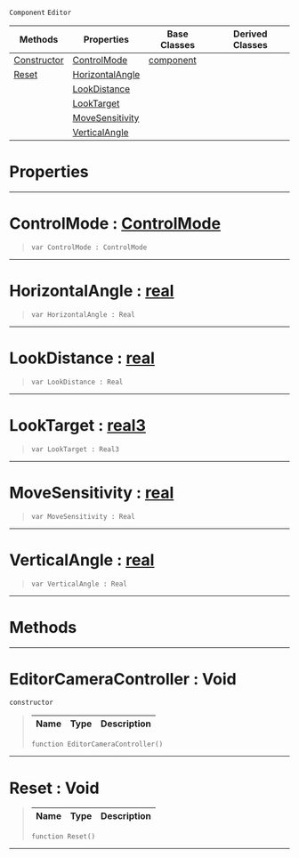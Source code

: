  `Component` `Editor`



|Methods|Properties|Base Classes|Derived Classes|
|---|---|---|---|
|[ Constructor](https://github.com/ZilchEngine/ZilchDocs/blob/master/code_reference/class_reference/editorcameracontroller.markdown#editorcameracontroller-v)|[ ControlMode](https://github.com/ZilchEngine/ZilchDocs/blob/master/code_reference/class_reference/editorcameracontroller.markdown#controlmode-zero-engine)|[component](https://github.com/ZilchEngine/ZilchDocs/blob/master/code_reference/class_reference/component.markdown)| |
|[ Reset](https://github.com/ZilchEngine/ZilchDocs/blob/master/code_reference/class_reference/editorcameracontroller.markdown#reset-void)|[ HorizontalAngle](https://github.com/ZilchEngine/ZilchDocs/blob/master/code_reference/class_reference/editorcameracontroller.markdown#horizontalangle-zero-eng)| | |
| |[ LookDistance](https://github.com/ZilchEngine/ZilchDocs/blob/master/code_reference/class_reference/editorcameracontroller.markdown#lookdistance-zero-engine)| | |
| |[ LookTarget](https://github.com/ZilchEngine/ZilchDocs/blob/master/code_reference/class_reference/editorcameracontroller.markdown#looktarget-zero-engine-d)| | |
| |[ MoveSensitivity](https://github.com/ZilchEngine/ZilchDocs/blob/master/code_reference/class_reference/editorcameracontroller.markdown#movesensitivity-zero-eng)| | |
| |[ VerticalAngle](https://github.com/ZilchEngine/ZilchDocs/blob/master/code_reference/class_reference/editorcameracontroller.markdown#verticalangle-zero-engin)| | |


 #  Properties


---  
 #  ControlMode : [ControlMode](https://github.com/ZilchEngine/ZilchDocs/blob/master/code_reference/enum_reference.markdown#controlmode)

> 
> ``` lang=cpp, name=Nada
> var ControlMode : ControlMode


---  
 #  HorizontalAngle : [real](https://github.com/ZilchEngine/ZilchDocs/blob/master/code_reference/nada_base_types/real.markdown)

> 
> ``` lang=cpp, name=Nada
> var HorizontalAngle : Real


---  
 #  LookDistance : [real](https://github.com/ZilchEngine/ZilchDocs/blob/master/code_reference/nada_base_types/real.markdown)

> 
> ``` lang=cpp, name=Nada
> var LookDistance : Real


---  
 #  LookTarget : [real3](https://github.com/ZilchEngine/ZilchDocs/blob/master/code_reference/nada_base_types/real3.markdown)

> 
> ``` lang=cpp, name=Nada
> var LookTarget : Real3


---  
 #  MoveSensitivity : [real](https://github.com/ZilchEngine/ZilchDocs/blob/master/code_reference/nada_base_types/real.markdown)

> 
> ``` lang=cpp, name=Nada
> var MoveSensitivity : Real


---  
 #  VerticalAngle : [real](https://github.com/ZilchEngine/ZilchDocs/blob/master/code_reference/nada_base_types/real.markdown)

> 
> ``` lang=cpp, name=Nada
> var VerticalAngle : Real


---  
 #  Methods


---  
 #  EditorCameraController : Void

 `constructor`

> 
> |Name|Type|Description|
> |---|---|---|
> ``` lang=cpp, name=Nada
> function EditorCameraController()
> ``` 


---  
 #  Reset : Void

> 
> |Name|Type|Description|
> |---|---|---|
> ``` lang=cpp, name=Nada
> function Reset()
> ``` 


---  
 

 